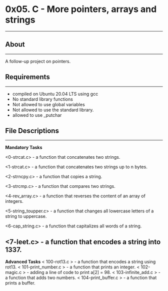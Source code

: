 # 0x05. C - More pointers, arrays and strings
---
## About
---
A follow-up project on pointers.
## Requirements
---
- compiled on Ubuntu 20.04 LTS using gcc
- No standard library functions
- Not allowed to use global variables
- Not allowed to use the standard library.
- allowed to use _putchar

## File Descriptions
---
**Mandatory Tasks** 

<0-strcat.c> - a function that concatenates two strings.

<1-strcat.c> - a function that concatenates two strings up to n bytes.

<2-strncpy.c> - a function that copies a string.

<3-strcmp.c> - a function that compares two strings.

<4-rev_array.c> - a function that reverses the content of an array of integers.

<5-string_toupper.c> - a function that changes all lowercase letters of a string to uppercase.

<6-cap_string.c> - a function that capitalizes all words of a string.

<7-leet.c> -  a function that encodes a string into 1337.
-
**Advanced Tasks**
< 100-rot13.c > - a function that encodes a string using rot13.
< 101-print_number.c > - a function that prints an integer.
< 102-magic.c > - adding a line of code to print a[2] = 98.
< 103-infinite_add.c > - a function that adds two numbers.
< 104-print_buffer.c > - a function that prints a buffer.
 

